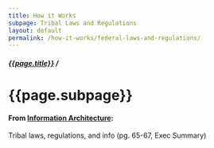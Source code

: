 ```yaml
---
title: How it Works
subpage: Tribal Laws and Regulations
layout: default
permalink: /how-it-works/federal-laws-and-regulations/
---
```


<div class="container-outer container-padded">

  <h5><a href="{{site.baseurl}}{{site.permalink}}">{{page.title}}</a> /</h5>
  <h1>{{page.subpage}}</h1>

  <h4>From <a href="https://github.com/18F/doi-extractives-data/wiki/Information-Architecture">Information Architecture</a>:</h4>

  <p>Tribal laws, regulations, and info (pg. 65-67, Exec Summary)</p>

</div>
